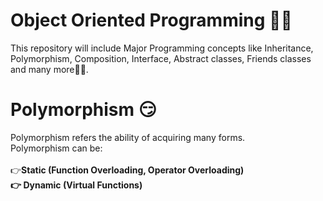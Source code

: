 # Object Oriented Programming 💁‍♀️
This repository will include Major Programming concepts like Inheritance, Polymorphism, Composition, Interface, Abstract classes, Friends classes and many more🤩🤩.
# Polymorphism 😏
Polymorphism refers the ability of acquiring many forms.<br>
Polymorphism can be: <br><br>
👉<b>Static (Function Overloading, Operator Overloading)<br>
👉 Dynamic (Virtual Functions)<br></b>

